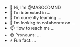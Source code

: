- 👋 Hi, I’m @MASOODMND
- 👀 I’m interested in ...
- 🌱 I’m currently learning ...
- 💞️ I’m looking to collaborate on ...
- 📫 How to reach me ...
- 😄 Pronouns: ...
- ⚡ Fun fact: ...

<!---
MASOODMND/MASOODMND is a ✨ special ✨ repository because its `README.md` (this file) appears on your GitHub profile.
You can click the Preview link to take a look at your changes.
--->
